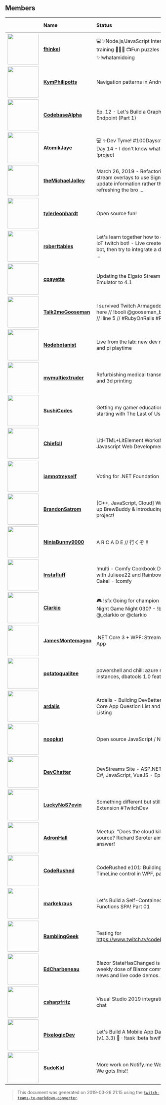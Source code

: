 ## Members
| |Name|Status|Language|Family Friendly| 
 |-|:-|:-|:-:|:-:| 
|<img src="https://static-cdn.jtvnw.net/jtv_user_pictures/team-livecoders-team_logo_image-2dfbdddbcf5a44e69bbc1a45a179b152-600x600.png" width="100px"/>|<a style=" font-weight: bold" href="https://www.twitch.tv/fhinkel">fhinkel</a>|<span style="text-align:center">💻✨Node.js/JavaScript Interview training 👩‍💻🤓 📺Fun puzzles  ✨🐢🚀✨!whatamidoing</span>|en|✅|
|<img src="https://static-cdn.jtvnw.net/jtv_user_pictures/22f54dd9-db8f-4867-bfda-07edc36bf833-profile_image-300x300.png" width="100px"/>|<a style=" font-weight: bold" href="https://www.twitch.tv/kymphillpotts">KymPhillpotts</a>|<span style="text-align:center">Navigation patterns in Android</span>|en|✅|
|<img src="https://static-cdn.jtvnw.net/jtv_user_pictures/team-livecoders-team_logo_image-2dfbdddbcf5a44e69bbc1a45a179b152-600x600.png" width="100px"/>|<a style=" font-weight: bold" href="https://www.twitch.tv/codebasealpha">CodebaseAlpha</a>|<span style="text-align:center">Ep. 12 - Let's Build a GraphQL Endpoint (Part 1)</span>|en|✅|
|<img src="https://static-cdn.jtvnw.net/jtv_user_pictures/171f8fad-0c99-49bb-a963-654c90b71517-profile_image-300x300.jpg" width="100px"/>|<a style=" font-weight: bold" href="https://www.twitch.tv/atomikjaye">AtomikJaye</a>|<span style="text-align:center">💻 ✨Dev Tyme! #100DaysofCode Day 14 - I don't know what to do 😩 !project</span>|en|✅|
|<img src="https://static-cdn.jtvnw.net/jtv_user_pictures/5add1dfb-d29d-40e0-8030-0b021533ad4c-profile_image-300x300.png" width="100px"/>|<a style=" font-weight: bold" href="https://www.twitch.tv/themichaeljolley">theMichaelJolley</a>|<span style="text-align:center">March 26, 2019 - Refactoring all stream overlays to use SignalR to update information rather than refreshing the bro ...</span>|en|✅|
|<img src="https://static-cdn.jtvnw.net/jtv_user_pictures/team-livecoders-team_logo_image-2dfbdddbcf5a44e69bbc1a45a179b152-600x600.png" width="100px"/>|<a style=" font-weight: bold" href="https://www.twitch.tv/tylerleonhardt">tylerleonhardt</a>|<span style="text-align:center">Open source fun!</span>|en|✅|
|<img src="https://static-cdn.jtvnw.net/jtv_user_pictures/6654d342-e3b6-45c4-83fe-32b523bdc7e2-profile_image-300x300.png" width="100px"/>|<a style=" font-weight: bold" href="https://www.twitch.tv/roberttables">roberttables</a>|<span style="text-align:center">Let's learn together how to create an IoT twitch bot! - Live create a twitch bot, then try to integrate a device, fr ...</span>|en|🚫|
|<img src="https://static-cdn.jtvnw.net/jtv_user_pictures/933c6970-ad44-4b52-a4d3-8b573655df03-profile_image-300x300.png" width="100px"/>|<a style=" font-weight: bold" href="https://www.twitch.tv/cpayette">cpayette</a>|<span style="text-align:center">Updating the Elgato Stream Deck Emulator to 4.1</span>|en|✅|
|<img src="https://static-cdn.jtvnw.net/jtv_user_pictures/b0b2fc71-4d4a-484a-9aaa-16ea7e8f2bda-profile_image-300x300.png" width="100px"/>|<a style=" font-weight: bold" href="https://www.twitch.tv/talk2megooseman">Talk2meGooseman</a>|<span style="text-align:center">I survived Twitch Armageddon AMA here // !booli @gooseman_bot // !cc // !line 5 // #RubyOnRails #ReactJS</span>|en|🚫|
|<img src="https://static-cdn.jtvnw.net/jtv_user_pictures/team-livecoders-team_logo_image-2dfbdddbcf5a44e69bbc1a45a179b152-600x600.png" width="100px"/>|<a style=" font-weight: bold" href="https://www.twitch.tv/nodebotanist">Nodebotanist</a>|<span style="text-align:center">Live from the lab: new dev machine and pi playtime</span>|en|✅|
|<img src="https://static-cdn.jtvnw.net/jtv_user_pictures/team-livecoders-team_logo_image-2dfbdddbcf5a44e69bbc1a45a179b152-600x600.png" width="100px"/>|<a style=" font-weight: bold" href="https://www.twitch.tv/mymultiextruder">mymultiextruder</a>|<span style="text-align:center">Refurbishing medical transmitters and 3d printing</span>|en|🚫|
|<img src="https://static-cdn.jtvnw.net/jtv_user_pictures/46622e56-0571-4052-a73b-46743ae5c063-profile_image-300x300.png" width="100px"/>|<a style=" font-weight: bold" href="https://www.twitch.tv/sushicodes">SushiCodes</a>|<span style="text-align:center">Getting my gamer education... starting with The Last of Us!</span>|en|✅|
|<img src="https://static-cdn.jtvnw.net/jtv_user_pictures/9ab20d3d-ea17-4b9b-bdcd-cbd17646950a-profile_image-300x300.jpg" width="100px"/>|<a style=" font-weight: bold" href="https://www.twitch.tv/chiefcll">Chiefcll</a>|<span style="text-align:center">LitHTML+LitElement Workshop - Javascript Web Development</span>|en|✅|
|<img src="https://static-cdn.jtvnw.net/jtv_user_pictures/20bd3f0a-ce68-4f5c-a9bf-f61b950be3d2-profile_image-300x300.png" width="100px"/>|<a style=" font-weight: bold" href="https://www.twitch.tv/iamnotmyself">iamnotmyself</a>|<span style="text-align:center">Voting for .NET Foundation</span>|en|✅|
|<img src="https://static-cdn.jtvnw.net/jtv_user_pictures/d35105c9-5327-4eb2-9d98-eb17576520ae-profile_image-300x300.png" width="100px"/>|<a style=" font-weight: bold" href="https://www.twitch.tv/brandonsatrom">BrandonSatrom</a>|<span style="text-align:center">[C++, JavaScript, Cloud] Wrapping up BrewBuddy & introducing a NEW project!</span>|en|✅|
|<img src="https://static-cdn.jtvnw.net/jtv_user_pictures/89f391ca-03ef-46c3-a05a-8c409c405f71-profile_image-300x300.png" width="100px"/>|<a style=" font-weight: bold" href="https://www.twitch.tv/ninjabunny9000">NinjaBunny9000</a>|<span style="text-align:center">A R C A D E // 行くぞ !!</span>|en|✅|
|<img src="https://static-cdn.jtvnw.net/jtv_user_pictures/235e8b67-88e5-489d-96a1-589b5bc41b24-profile_image-300x300.png" width="100px"/>|<a style=" font-weight: bold" href="https://www.twitch.tv/instafluff">Instafluff</a>|<span style="text-align:center">!multi - Comfy Cookbook Design with Julieee22 and Rainbow Mug Cake! - !comfy</span>|en|✅|
|<img src="https://static-cdn.jtvnw.net/jtv_user_pictures/0544659c-8d18-44dd-ae1b-b659553a4ffa-profile_image-300x300.jpg" width="100px"/>|<a style=" font-weight: bold" href="https://www.twitch.tv/clarkio">Clarkio</a>|<span style="text-align:center">🎮 !sfx Going for champion - Monday Night Game Night 030? - !bulbinfo // @_clarkio or @clarkio</span>|en|✅|
|<img src="https://static-cdn.jtvnw.net/jtv_user_pictures/team-livecoders-team_logo_image-2dfbdddbcf5a44e69bbc1a45a179b152-600x600.png" width="100px"/>|<a style=" font-weight: bold" href="https://www.twitch.tv/jamesmontemagno">JamesMontemagno</a>|<span style="text-align:center">.NET Core 3 + WPF: Stream Timer App</span>|en|✅|
|<img src="https://static-cdn.jtvnw.net/jtv_user_pictures/team-livecoders-team_logo_image-2dfbdddbcf5a44e69bbc1a45a179b152-600x600.png" width="100px"/>|<a style=" font-weight: bold" href="https://www.twitch.tv/potatoqualitee">potatoqualitee</a>|<span style="text-align:center">powershell and chill: azure managed instances, dbatools 1.0 feature bash</span>|en|✅|
|<img src="https://static-cdn.jtvnw.net/jtv_user_pictures/f91258ae-92af-4b3d-8bc5-57c662e62cc6-profile_image-300x300.jpg" width="100px"/>|<a style=" font-weight: bold" href="https://www.twitch.tv/ardalis">ardalis</a>|<span style="text-align:center">Ardalis - Building DevBetter ASPNET Core App Question List and File Listing</span>|en|✅|
|<img src="https://static-cdn.jtvnw.net/jtv_user_pictures/20aa6279-f4f6-40ca-a9a3-2cae5920fed7-profile_image-300x300.jpg" width="100px"/>|<a style=" font-weight: bold" href="https://www.twitch.tv/noopkat">noopkat</a>|<span style="text-align:center">Open source JavaScript / Node</span>|en|✅|
|<img src="https://static-cdn.jtvnw.net/jtv_user_pictures/af5e62a3-8353-4590-9ec5-06f5824a0e46-profile_image-300x300.png" width="100px"/>|<a style=" font-weight: bold" href="https://www.twitch.tv/devchatter">DevChatter</a>|<span style="text-align:center">DevStreams Site - ASP.NET Core, C#, JavaScript, VueJS - Ep 180</span>|en|✅|
|<img src="https://static-cdn.jtvnw.net/jtv_user_pictures/710ec0d8-0997-4013-8122-11ed5c6bea17-profile_image-300x300.png" width="100px"/>|<a style=" font-weight: bold" href="https://www.twitch.tv/luckynos7evin">LuckyNoS7evin</a>|<span style="text-align:center">Something different but still a Twitch Extension #TwitchDev</span>|en|✅|
|<img src="https://static-cdn.jtvnw.net/jtv_user_pictures/team-livecoders-team_logo_image-2dfbdddbcf5a44e69bbc1a45a179b152-600x600.png" width="100px"/>|<a style=" font-weight: bold" href="https://www.twitch.tv/adronhall">AdronHall</a>|<span style="text-align:center">Meetup: "Does the cloud kill open source? Richard Seroter aims to answer!</span>|en|✅|
|<img src="https://static-cdn.jtvnw.net/jtv_user_pictures/2044bc54-272c-4430-90be-8702987e3eed-profile_image-300x300.jpg" width="100px"/>|<a style=" font-weight: bold" href="https://www.twitch.tv/coderushed">CodeRushed</a>|<span style="text-align:center">CodeRushed e101: Building a TimeLine control in WPF, part 4</span>|en|✅|
|<img src="https://static-cdn.jtvnw.net/jtv_user_pictures/ce3376ee-8195-420b-8ca0-45f57ca0e1b1-profile_image-300x300.png" width="100px"/>|<a style=" font-weight: bold" href="https://www.twitch.tv/markekraus">markekraus</a>|<span style="text-align:center">Let's Build a Self-Contained Azure Functions SPA! Part 01</span>|en|✅|
|<img src="https://static-cdn.jtvnw.net/jtv_user_pictures/0c866c0b-3a62-4461-b178-3067a83e8694-profile_image-300x300.png" width="100px"/>|<a style=" font-weight: bold" href="https://www.twitch.tv/ramblinggeek">RamblingGeek</a>|<span style="text-align:center">Testing for https://www.twitch.tv/codebasealpha</span>|en|🚫|
|<img src="https://static-cdn.jtvnw.net/jtv_user_pictures/5893a5af-ec45-4c6a-9623-b5b3eb080c52-profile_image-300x300.jpg" width="100px"/>|<a style=" font-weight: bold" href="https://www.twitch.tv/edcharbeneau">EdCharbeneau</a>|<span style="text-align:center">Blazor StateHasChanged is your weekly dose of Blazor community news and live code demos. </span>|en|✅|
|<img src="https://static-cdn.jtvnw.net/jtv_user_pictures/731e7a39-ecb9-4b98-b4de-6eb3d928d31c-profile_image-300x300.png" width="100px"/>|<a style=" font-weight: bold" href="https://www.twitch.tv/csharpfritz">csharpfritz</a>|<span style="text-align:center">Visual Studio 2019 integration with chat</span>|en|✅|
|<img src="https://static-cdn.jtvnw.net/jtv_user_pictures/10a767b8-fdcc-4d1d-8082-40888afcdf38-profile_image-300x300.png" width="100px"/>|<a style=" font-weight: bold" href="https://www.twitch.tv/pixelogicdev">PixelogicDev</a>|<span style="text-align:center">Let's Build A Mobile App Day #9 (v1.3.3) 📱 · !task !beta !swift</span>|en|✅|
|<img src="https://static-cdn.jtvnw.net/jtv_user_pictures/6159c3ef-1a8d-4d28-9ee9-6d339b34184b-profile_image-300x300.png" width="100px"/>|<a style=" font-weight: bold" href="https://www.twitch.tv/sudokid">SudoKid</a>|<span style="text-align:center">More work on Notify.me Websockets. We gots this!!</span>|en|🚫|


> This document was generated on 2019-03-26 21:15 using the [`twitch-teams-to-markdown-converter`](https://github.com/tscholze/python-twitch-teams-to-markdown-converter).